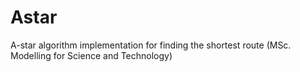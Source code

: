 # Astar
A-star algorithm implementation for finding the shortest route (MSc. Modelling for Science and Technology)

